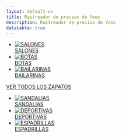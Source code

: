 ```yaml
---
layout: default-es
title: Rastreador de precios de Yoox
description: Rastreador de precios de Yoox
datatable: true
---
```


<div class="tiles">
    <ul>
        <li>
            <a href="/es/categorias/salones.html">
                <div class="tile-container">
                    <img class="lazy-loaded" src="https://www.yoox.com/images/items/11/11368540sp_14_f.jpg?width=350&height=490&impolicy=crop&gravity=Center" name="&amp;lid=zoom&amp;lpos=item_photo" title="SALONES" alt="SALONES" itemprop="image">
                    <div class="centered">SALONES</div>
                </div>
            </a>
        </li>
        <li>
            <a href="/es/categorias/botas.html">
                <div class="tile-container">
                    <img class="lazy-loaded" src="https://www.yoox.com/images/items/11/11986669we_14_f.jpg?width=350&height=490&impolicy=crop&gravity=Center" name="&amp;lid=zoom&amp;lpos=item_photo" title="BOTAS" alt="BOTAS" itemprop="image">
                    <div class="centered">BOTAS</div>
                </div>
            </a>
        </li>
        <li>
            <a href="/es/categorias/bailarinas.html">
                <div class="tile-container">
                    <img class="lazy-loaded" src="https://www.yoox.com/images/items/11/11805089cm_14_f.jpg?width=350&height=490&impolicy=crop&gravity=Center" name="&amp;lid=zoom&amp;lpos=item_photo" title="BAILARINAS" alt="BAILARINAS" itemprop="image">
                    <div class="centered">BAILARINAS</div>
                </div>
            </a>
        </li>
    </ul>
    <div class="center-all">
        <a class="shop-all button-text" href="/es/categorias/zapatos.html">VER TODOS LOS ZAPATOS</a>
    </div>
    <ul>
        <li>
            <a href="/es/categorias/sandalias.html">
                <div class="tile-container">
                    <img class="lazy-loaded" src="https://www.yoox.com/images/items/11/11692658fh_14_f.jpg?width=350&height=490&impolicy=crop&gravity=Center" name="&amp;lid=zoom&amp;lpos=item_photo" title="SANDALIAS" alt="SANDALIAS" itemprop="image">
                    <div class="centered">SANDALIAS</div>
                </div>
            </a>
        </li>
        <li>
            <a href="/es/categorias/deportivas.html">
                <div class="tile-container">
                    <img class="lazy-loaded" src="https://www.yoox.com/images/items/11/11998539eg_14_f.jpg?width=350&height=490&impolicy=crop&gravity=Center" name="&amp;lid=zoom&amp;lpos=item_photo" title="DEPORTIVAS" alt="DEPORTIVAS" itemprop="image">
                    <div class="centered">DEPORTIVAS</div>
                </div>
            </a>
        </li>
        <li>
            <a href="/es/categorias/espadrillas.html">
                <div class="tile-container">
                    <img class="lazy-loaded" src="https://www.yoox.com/images/items/11/11995797rn_14_f.jpg?width=350&height=490&impolicy=crop&gravity=Center" name="&amp;lid=zoom&amp;lpos=item_photo" title="ESPADRILLAS" alt="ESPADRILLAS" itemprop="image">
                    <div class="centered">ESPADRILLAS</div>
                </div>
            </a>
        </li>
    </ul>    
</div>

<div style="display: none">
	<div class="datatable-begin">
		<table id="example" class="display" style="width:100%">
			<thead>
		        <tr>
		            <th scope="col">Id</th>
		        	<th scope="col"></th>
		            <th scope="col">Marca<br><input type="search" id="column2" size="15"/></th>
		            <th scope="col">Categoría<br><input type="search" id="column3" size="15"/></th>
		            <th scope="col">Talla<br><input type="search" id="column4" size="10"/></th>
		            <th scope="col">Colores</th>
		            <th scope="col">Precio actual</th>
		            <th scope="col">Precio máx.</th>
		            <th scope="col">Precio min.</th>
		            <th scope="col">Descuento actual</th>
		        </tr>
		    </thead>
		</table>
	</div>
</div>